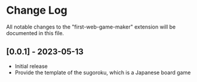 # Change Log

All notable changes to the "first-web-game-maker" extension will be documented in this file.

<!-- Check [Keep a Changelog](http://keepachangelog.com/) for recommendations on how to structure this file. -->

## [0.0.1] - 2023-05-13

- Initial release
- Provide the template of the sugoroku, which is a Japanese board game
